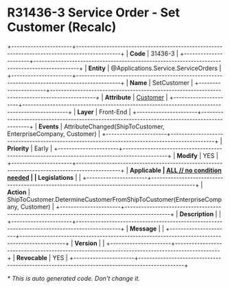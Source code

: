 ﻿---
erp.type: front-end-business-rule
erp.entity: Applications.Service.ServiceOrders
---

# R31436-3 Service Order - Set Customer (Recalc)
+----------------------+----------------------------------------------------------------------------------------------+
| **Code**             | 31436-3                                                                                      |
+----------------------+----------------------------------------------------------------------------------------------+
| **Entity**           | @Applications.Service.ServiceOrders                                                          |
+----------------------+----------------------------------------------------------------------------------------------+
| **Name**             | SetCustomer                                                                                  |
+----------------------+----------------------------------------------------------------------------------------------+
| **Attribute**        | [Customer](../entities/Applications.Service.ServiceOrders.md#customer)                       |
+----------------------+----------------------------------------------------------------------------------------------+
| **Layer**            | Front-End                                                                                    |
+----------------------+----------------------------------------------------------------------------------------------+
| **Events**           | AttributeChanged(ShipToCustomer, EnterpriseCompany, Customer)                                |
+----------------------+----------------------------------------------------------------------------------------------+
| **Priority**         | Early                                                                                        |
+----------------------+----------------------------------------------------------------------------------------------+
| **Modify**           | YES                                                                                          |
+----------------------+----------------------------------------------------------------------------------------------+
| **Applicable         | [ALL // no condition needed](xref:applicable-legislations)                                   |
| Legislations**       |                                                                                              |
+----------------------+----------------------------------------------------------------------------------------------+
| **Action**           | ShipToCustomer.DetermineCustomerFromShipToCustomer(EnterpriseCompany, Customer)              |
+----------------------+----------------------------------------------------------------------------------------------+
| **Description**      |                                                                                              |
+----------------------+----------------------------------------------------------------------------------------------+
| **Message**          |                                                                                              |
+----------------------+----------------------------------------------------------------------------------------------+
| **Version**          |                                                                                              |
+----------------------+----------------------------------------------------------------------------------------------+
| **Revocable**        | YES                                                                                          |
+----------------------+----------------------------------------------------------------------------------------------+

*\* This is auto generated code. Don't change it.*
